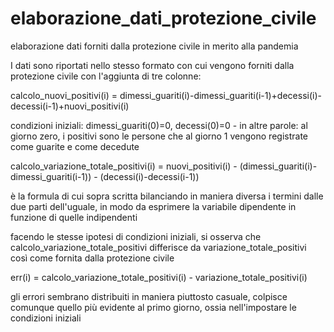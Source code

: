 # elaborazione_dati_protezione_civile
elaborazione dati forniti dalla protezione civile in merito alla pandemia

I dati sono riportati nello stesso formato con cui vengono forniti dalla protezione civile con l'aggiunta di tre colonne:


calcolo_nuovi_positivi(i) = dimessi_guariti(i)-dimessi_guariti(i-1)+decessi(i)-decessi(i-1)+nuovi_positivi(i)

condizioni iniziali: dimessi_guariti(0)=0, decessi(0)=0 - in altre parole: al giorno zero, i positivi sono le persone che al giorno 1 vengono registrate come guarite e come decedute

calcolo_variazione_totale_positivi(i) = nuovi_positivi(i) - (dimessi_guariti(i)-dimessi_guariti(i-1)) - (decessi(i)-decessi(i-1))

è la formula di cui sopra scritta bilanciando in maniera diversa i termini dalle due parti dell'uguale, in modo da esprimere la variabile dipendente in funzione di quelle indipendenti

facendo le stesse ipotesi di condizioni iniziali, si osserva che calcolo_variazione_totale_positivi differisce da variazione_totale_positivi così come fornita dalla protezione civile 

err(i) = calcolo_variazione_totale_positivi(i) - variazione_totale_positivi(i)

gli errori sembrano distribuiti in maniera piuttosto casuale, colpisce comunque quello più evidente al primo giorno, ossia nell'impostare le condizioni iniziali

